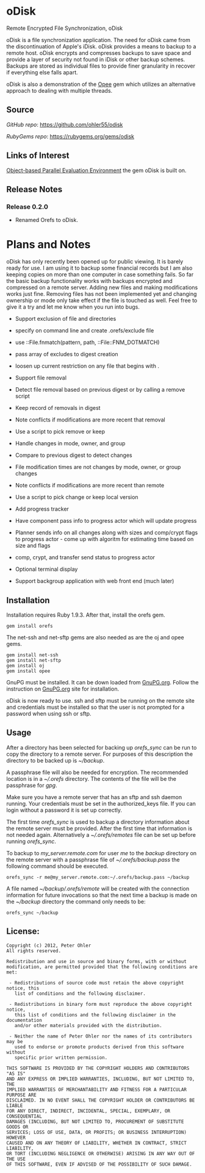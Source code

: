 oDisk
=====

Remote Encrypted File Synchronization, oDisk

oDisk is a file synchronization application. The need for oDisk came from the
discontinuation of Apple's iDisk. oDisk provides a means to backup to a remote
host. oDisk encrypts and compresses backups to save space and provide a layer
of security not found in iDisk or other backup schemes. Backups are stored as
individual files to provide finer granularity in recover if everything else
falls apart.

oDisk is also a demonstration of the [Opee](http://www.ohler.com/opee) gem
which utilizes an alternative approach to dealing with multiple threads.

## <a name="source">Source</a>

*GitHub* *repo*: https://github.com/ohler55/odisk

*RubyGems* *repo*: https://rubygems.org/gems/odisk

## <a name="links">Links of Interest</a>

[Object-based Parallel Evaluation Environment](http://www.ohler.com/opee) the gem oDisk is built on.

## <a name="release">Release Notes</a>

### Release 0.2.0

 - Renamed Orefs to oDisk.

# Plans and Notes

oDisk has only recently been opened up for public viewing. It is barely ready
for use. I am using it to backup some financial records but I am also keeping
copies on more than one computer in case something fails. So far the basic
backup functionality works with backups encrypted and compressed on a remote
server. Adding new files and making modifications works just fine. Removing
files has not been implemented yet and changing ownership or mode only take
effect if the file is touched as well. Feel free to give it a try and let me
know when you run into bugs.

 - Support exclusion of file and directories
  - specify on command line and create .orefs/exclude file
   - use ::File.fnmatch(pattern, path, ::File::FNM_DOTMATCH)
  - pass array of excludes to digest creation
   - loosen up current restriction on any file that begins with .

 - Support file removal
  - Detect file removal based on previous digest or by calling a remove script
  - Keep record of removals in digest
  - Note conflicts if modifications are more recent that removal
   - Use a script to pick remove or keep

 - Handle changes in mode, owner, and group
  - Compare to previous digest to detect changes
   - File modification times are not changes by mode, owner, or group changes
  - Note conflicts if modifications are more recent than remote
   - Use a script to pick change or keep local version

 - Add progress tracker
  - Have component pass info to progress actor which will update progress
   - Planner sends info on all changes along with sizes and comp/crypt flags to progress actor
    - come up with algoritm for estimating time based on size and flags
   - comp, crypt, and transfer send status to progress actor
  - Optional terminal display

 - Support backgroup application with web front end (much later)

## Installation

Installation requires Ruby 1.9.3. After that, install the orefs gem.

    gem install orefs

The net-ssh and net-sftp gems are also needed as are the oj and opee gems.

    gem install net-ssh
    gem install net-sftp
    gem install oj
    gem install opee

GnuPG must be installed. It can be down loaded from
[GnuPG.org](http://www.gnupg.org). Follow the instruction on
[GnuPG.org](http://www.gnupg.org) site for installation.

oDisk is now ready to use. ssh and sftp must be running on the remote site and
credentials must be installed so that the user is not prompted for a password
when using ssh or sftp.

## Usage

After a directory has been selected for backing up *orefs_sync* can be run to
copy the directory to a remote server. For purposes of this description the
directory to be backed up is *~/backup*.

A passphrase file will also be needed for encryption. The recommended location
is in a *~/.orefs* directory. The contents of the file will be the passphrase
for *gpg*.

Make sure you have a remote server that has an sftp and ssh daemon
running. Your credentials must be set in the authorized_keys file. If you can
login without a password it is set up correctly.

The first time *orefs_sync* is used to backup a directory information about the
remote server must be provided. After the first time that information is not
needed again. Alternatively a *~/.orefs/remotes* file can be set up before
running *orefs_sync*.

To backup to *my_server.remote.com* for user *me* to the *backup* directory on
the remote server with a passphrase file of *~/.orefs/backup.pass* the
following command should be executed.

    orefs_sync -r me@my_server.remote.com:~/.orefs/backup.pass ~/backup

A file named *~/backup/.orefs/remote* will be created with the connection
information for future invocations so that the next time a backup is made on
the *~/backup* directory the command only needs to be:

    orefs_sync ~/backup

## License:

    Copyright (c) 2012, Peter Ohler
    All rights reserved.
    
    Redistribution and use in source and binary forms, with or without
    modification, are permitted provided that the following conditions are met:
    
     - Redistributions of source code must retain the above copyright notice, this
       list of conditions and the following disclaimer.
    
     - Redistributions in binary form must reproduce the above copyright notice,
       this list of conditions and the following disclaimer in the documentation
       and/or other materials provided with the distribution.
    
     - Neither the name of Peter Ohler nor the names of its contributors may be
       used to endorse or promote products derived from this software without
       specific prior written permission.
    
    THIS SOFTWARE IS PROVIDED BY THE COPYRIGHT HOLDERS AND CONTRIBUTORS "AS IS"
    AND ANY EXPRESS OR IMPLIED WARRANTIES, INCLUDING, BUT NOT LIMITED TO, THE
    IMPLIED WARRANTIES OF MERCHANTABILITY AND FITNESS FOR A PARTICULAR PURPOSE ARE
    DISCLAIMED. IN NO EVENT SHALL THE COPYRIGHT HOLDER OR CONTRIBUTORS BE LIABLE
    FOR ANY DIRECT, INDIRECT, INCIDENTAL, SPECIAL, EXEMPLARY, OR CONSEQUENTIAL
    DAMAGES (INCLUDING, BUT NOT LIMITED TO, PROCUREMENT OF SUBSTITUTE GOODS OR
    SERVICES; LOSS OF USE, DATA, OR PROFITS; OR BUSINESS INTERRUPTION) HOWEVER
    CAUSED AND ON ANY THEORY OF LIABILITY, WHETHER IN CONTRACT, STRICT LIABILITY,
    OR TORT (INCLUDING NEGLIGENCE OR OTHERWISE) ARISING IN ANY WAY OUT OF THE USE
    OF THIS SOFTWARE, EVEN IF ADVISED OF THE POSSIBILITY OF SUCH DAMAGE.

